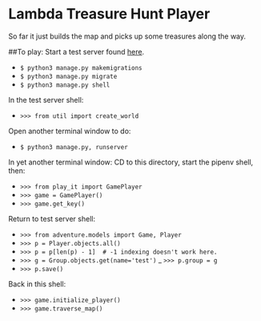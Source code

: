 # Lambda Treasure Hunt Player

So far it just builds the map and picks up some treasures along the way.

##To play:
Start a test server found [here](https://github.com/LambdaSchool/Lambda-Treasure-Hunt--Test).
- `$ python3 manage.py makemigrations`
- `$ python3 manage.py migrate`
- `$ python3 manage.py shell`

In the test server shell:
- `>>> from util import create_world`

Open another terminal window to do:
- `$ python3 manage.py, runserver`

In yet another terminal window:
CD to this directory, start the pipenv shell, then:
- `>>> from play_it import GamePlayer`
- `>>> game = GamePlayer()`
- `>>> game.get_key()`

Return to test server shell:
- `>>> from adventure.models import Game, Player`
- `>>> p = Player.objects.all()`
- `>>> p = p[len(p) - 1]  # -1 indexing doesn't work here.`
- `>>> g = Group.objects.get(name='test')`
_ `>>> p.group = g`
- `>>> p.save()`

Back in this shell:
- `>>> game.initialize_player()`
- `>>> game.traverse_map()`
